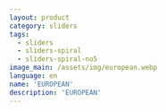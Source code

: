 ```yaml
---
layout: product
category: sliders
tags:
  - sliders
  - sliders-spiral
  - sliders-spiral-no5
image_main: /assets/img/european.webp
language: en
name: 'EUROPEAN'
description: 'EUROPEAN'
---
```

